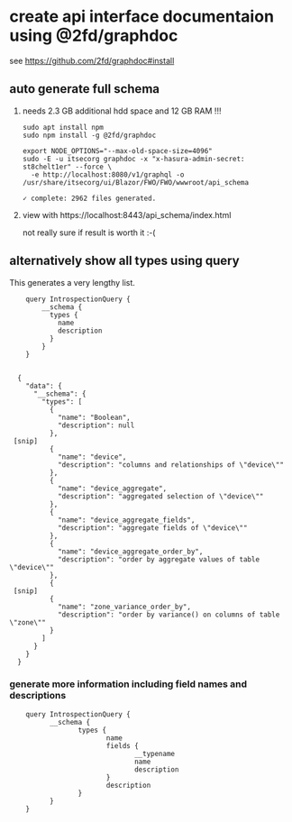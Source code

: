 # create api interface documentaion using @2fd/graphdoc

see <https://github.com/2fd/graphdoc#install>

## auto generate full schema

1. needs 2.3 GB additional hdd space and 12 GB RAM !!!

       sudo apt install npm
       sudo npm install -g @2fd/graphdoc
        
       export NODE_OPTIONS="--max-old-space-size=4096"
       sudo -E -u itsecorg graphdoc -x "x-hasura-admin-secret: st8chelt1er" --force \
         -e http://localhost:8080/v1/graphql -o /usr/share/itsecorg/ui/Blazor/FWO/FWO/wwwroot/api_schema

       ✓ complete: 2962 files generated.

2. view with  https://localhost:8443/api_schema/index.html

   not really sure if result is worth it :-(

## alternatively show all types using query

This generates a very lengthy list.

        query IntrospectionQuery {
            __schema {
              types {
                name
                description
              }
            }
        }


      {
        "data": {
          "__schema": {
            "types": [
              {
                "name": "Boolean",
                "description": null
              },
     [snip]
              {
                "name": "device",
                "description": "columns and relationships of \"device\""
              },
              {
                "name": "device_aggregate",
                "description": "aggregated selection of \"device\""
              },
              {
                "name": "device_aggregate_fields",
                "description": "aggregate fields of \"device\""
              },
              {
                "name": "device_aggregate_order_by",
                "description": "order by aggregate values of table \"device\""
              },
              {
     [snip]
              {
                "name": "zone_variance_order_by",
                "description": "order by variance() on columns of table \"zone\""
              }
            ]
          }
        }
      }


### generate more information including field names and descriptions

        query IntrospectionQuery {
              __schema {
                     types {
                            name
                            fields {
                                   __typename
                                   name
                                   description
                            }
                            description
                     }
              }
        }
